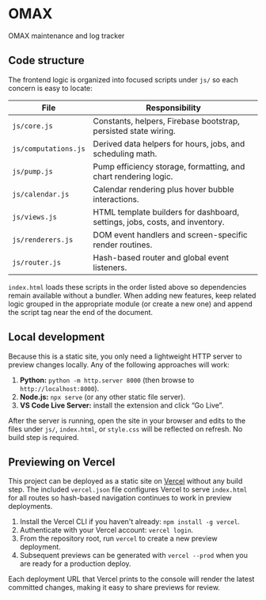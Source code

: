 # OMAX
OMAX maintenance and log tracker

## Code structure

The frontend logic is organized into focused scripts under `js/` so each concern is
easy to locate:

| File | Responsibility |
| --- | --- |
| `js/core.js` | Constants, helpers, Firebase bootstrap, persisted state wiring. |
| `js/computations.js` | Derived data helpers for hours, jobs, and scheduling math. |
| `js/pump.js` | Pump efficiency storage, formatting, and chart rendering logic. |
| `js/calendar.js` | Calendar rendering plus hover bubble interactions. |
| `js/views.js` | HTML template builders for dashboard, settings, jobs, costs, and inventory. |
| `js/renderers.js` | DOM event handlers and screen-specific render routines. |
| `js/router.js` | Hash-based router and global event listeners. |

`index.html` loads these scripts in the order listed above so dependencies remain
available without a bundler. When adding new features, keep related logic grouped in
the appropriate module (or create a new one) and append the script tag near the end
of the document.

## Local development

Because this is a static site, you only need a lightweight HTTP server to preview
changes locally. Any of the following approaches will work:

1. **Python:** `python -m http.server 8000` (then browse to `http://localhost:8000`).
2. **Node.js:** `npx serve` (or any other static file server).
3. **VS Code Live Server:** install the extension and click “Go Live”.

After the server is running, open the site in your browser and edits to the files
under `js/`, `index.html`, or `style.css` will be reflected on refresh. No build
step is required.

## Previewing on Vercel

This project can be deployed as a static site on [Vercel](https://vercel.com)
without any build step. The included `vercel.json` file configures Vercel to
serve `index.html` for all routes so hash-based navigation continues to work in
preview deployments.

1. Install the Vercel CLI if you haven't already: `npm install -g vercel`.
2. Authenticate with your Vercel account: `vercel login`.
3. From the repository root, run `vercel` to create a new preview deployment.
4. Subsequent previews can be generated with `vercel --prod` when you are ready
   for a production deploy.

Each deployment URL that Vercel prints to the console will render the latest
committed changes, making it easy to share previews for review.

